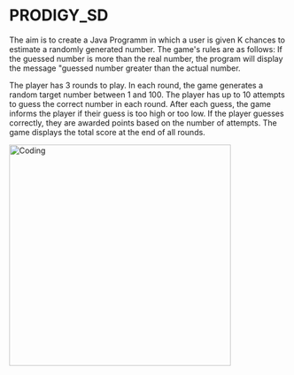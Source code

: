 <h1>PRODIGY_SD</h1>


The aim is to create a Java Programm in which a user is given K chances to estimate a randomly generated number. 
The game's rules are as follows: If the guessed number is more than the real number, 
the program will display the message "guessed number greater than the actual number.



The player has 3 rounds to play.
 In each round, the game generates a random target number between 1 and 100.
 The player has up to 10 attempts to guess the correct number in each round.
  After each guess, the game informs the player if their guess is too high or too low.
  If the player guesses correctly, they are awarded points based on the number of attempts.
 The game displays the total score at the end of all rounds.


 <img align="right mt-5 mb-4 justify-between" alt="Coding" width="400" src="https://user-images.githubusercontent.com/74038190/235224431-e8c8c12e-6826-47f1-89fb-2ddad83b3abf.gif">

